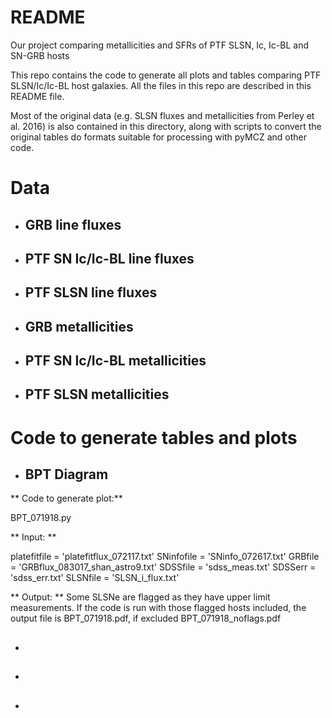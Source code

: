 ﻿# README
Our project comparing metallicities and SFRs of PTF SLSN, Ic, Ic-BL and SN-GRB hosts

This repo contains the code to generate all plots and tables comparing PTF SLSN/Ic/Ic-BL host galaxies. All the files in this repo are described in this README file. 

Most of the original data (e.g. SLSN fluxes and metallicities from Perley et al. 2016) is also contained in this directory, along with scripts to convert the original tables do formats suitable for processing with pyMCZ and other code.

# Data

* ## GRB line fluxes
* ## PTF SN Ic/Ic-BL line fluxes
* ## PTF SLSN line fluxes
* ## GRB metallicities
* ## PTF SN Ic/Ic-BL metallicities
* ## PTF SLSN metallicities

# Code to generate tables and plots

* ## BPT Diagram
** Code to generate plot:** 

BPT_071918.py

** Input: **

platefitfile = 'platefitflux_072117.txt'
SNinfofile = 'SNinfo_072617.txt'
GRBfile = 'GRBflux_083017_shan_astro9.txt'
SDSSfile = 'sdss_meas.txt'
SDSSerr = 'sdss_err.txt'
SLSNfile = 'SLSN_i_flux.txt'

** Output: **
Some SLSNe are flagged as they have upper limit measurements. If the code is run with those flagged hosts included, the output file is BPT_071918.pdf, if excluded  BPT_071918_noflags.pdf

* ## 
* ## 
* ## 



